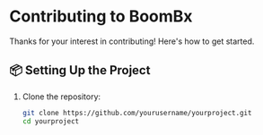 # Contributing to BoomBx

Thanks for your interest in contributing! Here's how to get started.

## 📦 Setting Up the Project

1. Clone the repository:
   ```bash
   git clone https://github.com/yourusername/yourproject.git
   cd yourproject

